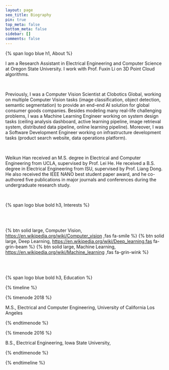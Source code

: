 ```yaml
---
layout: page
seo_title: Biography
pin: true
top_meta: false
bottom_meta: false
sidebar: []
comments: false
---
```


{% span logo blue h1, About %}

I am a Research Assistant in Electrical Engineering and Computer Science at Oregon State University. I work with Prof. Fuxin Li on 3D Point Cloud algorithms.

<br/>

Previously, I was a Computer Vision Scientist at Clobotics Global, working on multiple Computer Vision tasks (image classification, object detection, semantic segmentation) to provide an end-end AI solution for global consumer goods companies. Besides modeling many real-life challenging problems, I was a Machine Learning Engineer working on system design tasks (ceiling analysis dashboard, active learning pipeline, image retrieval system, distributed data pipeline, online learning pipeline). Moreover, I was a Software Development Engineer working on infrastructure development tasks (product search website, data operations platform).

<br/>

Weikun Han received an M.S. degree in Electrical and Computer Engineering from UCLA, supervised by Prof. Lei He. He received a B.S. degree in Electrical Engineering from ISU, supervised by Prof. Liang Dong. He also received the IEEE NANO best student paper award, and he co-authored five publications in major journals and conferences during the undergraduate research study. 

<br/>

{% span logo blue bold h3, Interests %}

<br/>
<br/>

{% btn solid large, Computer Vision,  https://en.wikipedia.org/wiki/Computer_vision ,fas fa-smile %}
{% btn solid large, Deep Learning, https://en.wikipedia.org/wiki/Deep_learning,fas fa-grin-beam %} 
{% btn solid large, Machine Learning, https://en.wikipedia.org/wiki/Machine_learning ,fas fa-grin-wink %} 

<br/>
<br/>

{% span logo blue bold h3, Education %}

{% timeline %}

{% timenode 2018 %}

M.S., Electrical and Computer Engineering, University of California Los Angeles

{% endtimenode %}

{% timenode 2016 %}

B.S., Electrical Engineering, Iowa State University, 

{% endtimenode %}

{% endtimeline %}

  


